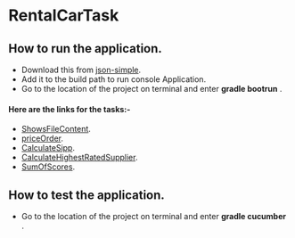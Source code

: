 # RentalCarTask

## How to run the application.
* Download this from [json-simple](http://www.java2s.com/Code/Jar/j/Downloadjsonsimple11jar.htmhttp://localhost:8090/file "json-simple JAR"). 
* Add it to the build path to run console Application.
* Go to the location of the project on terminal and enter **gradle bootrun** . 

#### Here are the links for the tasks:-

* [ShowsFileContent](http://localhost:8090/file "FileContent").
* [priceOrder](http://localhost:8090/nameOrder "List of all the cars, in ascending price order").
* [CalculateSipp](http://localhost:8090/spec " The specification of the vehicles based on their SIPP").
* [CalculateHighestRatedSupplier](http://localhost:8090/calulateHighestRatedSupplier "Highest rated supplier per car type, in descending order").
* [SumOfScores](http://localhost:8090/nameOrder "List of vehicles, ordered by the sum of the scores in descending order").

## How to test the application. 
* Go to the location of the project on terminal and enter **gradle cucumber** . 



